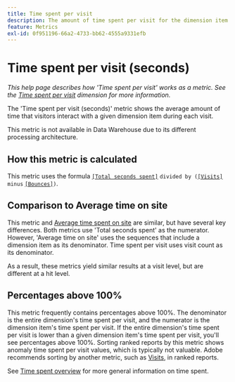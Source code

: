 ```yaml
---
title: Time spent per visit
description: The amount of time spent per visit for the dimension item.
feature: Metrics
exl-id: 0f951196-66a2-4733-bb62-4555a9331efb
---
```

# Time spent per visit (seconds)

*This help page describes how 'Time spent per visit' works as a metric. See the [Time spent per visit](../dimensions/time-spent-per-visit.md) dimension for more information.*

The 'Time spent per visit (seconds)' metric shows the average amount of time that visitors interact with a given dimension item during each visit.

This metric is not available in Data Warehouse due to its different processing architecture.

## How this metric is calculated

This metric uses the formula [`[Total seconds spent]`](total-seconds-spent.md) `divided by (`[`[Visits]`](visits.md) `minus` [`[Bounces]`](bounces.md)`)`.

## Comparison to Average time on site

This metric and [Average time spent on site](average-time-on-site.md) are similar, but have several key differences. Both metrics use 'Total seconds spent' as the numerator. However, 'Average time on site' uses the sequences that include a dimension item as its denominator. Time spent per visit uses visit count as its denominator.

As a result, these metrics yield similar results at a visit level, but are different at a hit level.

## Percentages above 100%

This metric frequently contains percentages above 100%. The denominator is the entire dimension's time spent per visit, and the numerator is the dimension item's time spent per visit. If the entire dimension's time spent per visit is lower than a given dimension item's time spent per visit, you'll see percentages above 100%. Sorting ranked reports by this metric shows anomaly time spent per visit values, which is typically not valuable. Adobe recommends sorting by another metric, such as [Visits](visits.md), in ranked reports.

See [Time spent overview](time-spent.md) for more general information on time spent.
